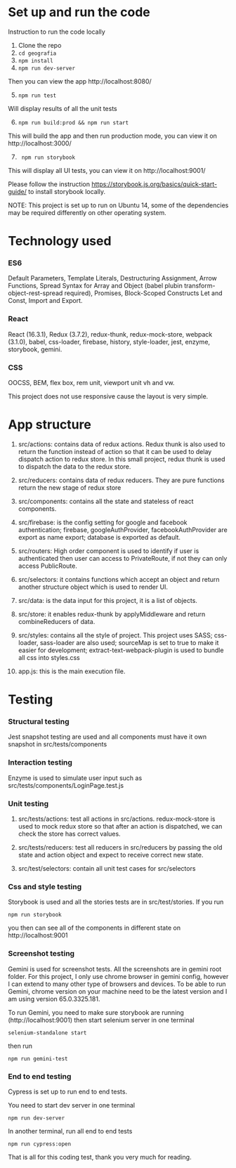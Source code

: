 # Set up and run the code

Instruction to run the code locally

1. Clone the repo
2. `cd geografia`
3. `npm install`
4. `npm run dev-server`

Then you can view the app http://localhost:8080/

5. `npm run test`

Will display results of all the unit tests

6. `npm run build:prod && npm run start`

This will build the app and then run production mode, you can view it on http://localhost:3000/

7. ` npm run storybook`

This will display all UI tests, you can view it on http://localhost:9001/

Please follow the instruction https://storybook.js.org/basics/quick-start-guide/ to install storybook locally.

NOTE: This project is set up to run on Ubuntu 14, some of the dependencies may be required differently on other operating system.

# Technology used
### ES6

Default Parameters, Template Literals, Destructuring Assignment, Arrow Functions, Spread Syntax for Array and Object (babel plubin transform-object-rest-spread required), Promises, Block-Scoped Constructs Let and Const, Import and Export.

### React

React (16.3.1), Redux (3.7.2), redux-thunk, redux-mock-store, webpack (3.1.0), babel, css-loader, firebase, history, style-loader, jest, enzyme, storybook, gemini.

### CSS

OOCSS, BEM, flex box, rem unit, viewport unit vh and vw.

This project does not use responsive cause the layout is very simple.

# App structure

1. src/actions: contains  data of redux actions. Redux thunk is also used to return the function instead of action so that it can be used to delay dispatch action to redux store. In this small project, redux thunk is used to dispatch the data to the redux store.

2. src/reducers: contains data of redux reducers. They are pure functions return the new stage of redux store

3. src/components: contains all the state and stateless of react components.

4. src/firebase: is the config setting for google and facebook authentication; firebase, googleAuthProvider, facebookAuthProvider are export as name export; database is exported as default.

5. src/routers: High order component is used to identify if user is authenticated then user can access to PrivateRoute, if not they can only access PublicRoute.

6. src/selectors: it contains functions which accept an object and return another structure object which is used to render UI.

7. src/data: is the data input for this project, it is a list of objects.

8. src/store: it enables redux-thunk by applyMiddleware and return combineReducers of data.

9. src/styles: contains all the style of project. This project uses SASS; css-loader, sass-loader are also used; sourceMap is set to true to make it easier for development; extract-text-webpack-plugin is used to bundle all css into styles.css

10. app.js: this is the main execution file.

# Testing

### Structural testing

Jest snapshot testing are used and all components must have it own snapshot in src/tests/components

### Interaction testing

Enzyme is used to simulate user input such as src/tests/components/LoginPage.test.js

### Unit testing

1. src/tests/actions: test all actions in src/actions. redux-mock-store is used to mock redux store so that after an action is dispatched, we can check the store has correct values.

2. src/tests/reducers: test all reducers in src/reducers by passing the old state and action object and expect to receive correct new state.

3. src/test/selectors: contain all unit test cases for src/selectors

### Css and style testing

Storybook is used and all the stories tests are in src/test/stories. If you run

`npm run storybook`

you then can see all of the components in different state on http://localhost:9001

### Screenshot testing

Gemini is used for screenshot tests. All the screenshots are in gemini root folder. For this project, I only use chrome browser in gemini config, however I can extend to many other type of browsers and devices. To be able to run Gemini, chrome version on your machine need to be the latest version and I am using version 65.0.3325.181.

To run Gemini, you need to make sure storybook are running (http://localhost:9001) then start selenium server in one terminal

`selenium-standalone start`

then run 

`npm run gemini-test`

### End to end testing

Cypress is set up to run end to end tests. 

You need to start dev server in one terminal 

`npm run dev-server`

In another terminal, run all end to end tests

`npm run cypress:open`

That is all for this coding test, thank you very much for reading.

